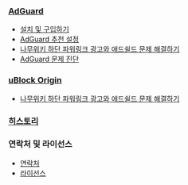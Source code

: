 ### [AdGuard](https://github.com/List-KR/List-KR/wiki/AdGuard-메인)
- [설치 및 구입하기](https://github.com/List-KR/List-KR/wiki/AdGuard-설치)
- [AdGuard 추천 설정](https://github.com/List-KR/List-KR/wiki/AdGuard-추천-설정)
- [나무위키 하단 파워링크 광고와 애드쉴드 문제 해결하기](https://github.com/List-KR/List-KR/wiki/유저스크립트-설치-(AdGuard))
- [AdGuard 문제 진단](https://github.com/List-KR/List-KR/wiki/AdGuard-오류-진단)

### [uBlock Origin](https://github.com/List-KR/List-KR/wiki/uBO-메인)
- [나무위키 하단 파워링크 광고와 애드쉴드 문제 해결하기](https://github.com/List-KR/List-KR/wiki/유저스크립트-설치-(uBO))

### [히스토리](https://github.com/List-KR/List-KR/wiki/히스토리-메인)


### 연락처 및 라이선스
  - [연락처](https://github.com/List-KR/List-KR/wiki/contacts)
  - [라이선스](https://github.com/List-KR/List-KR/wiki/LICENSE)